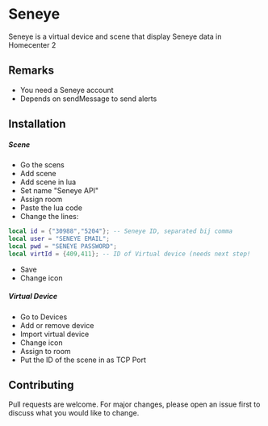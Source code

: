 # Seneye
Seneye is a virtual device and scene that display Seneye data in Homecenter 2

## Remarks
- You need a Seneye account
- Depends on sendMessage to send alerts

## Installation

##### Scene
- Go the scens
- Add scene
- Add scene in lua
- Set name "Seneye API"
- Assign room
- Paste the lua code
- Change the lines:
```lua
local id = {"30988","5204"}; -- Seneye ID, separated bij comma
local user = "SENEYE EMAIL";
local pwd = "SENEYE PASSWORD";
local virtId = {409,411}; -- ID of Virtual device (needs next step!
```
- Save
- Change icon

##### Virtual Device
- Go to Devices
- Add or remove device
- Import virtual device
- Change icon
- Assign to room
- Put the ID of the scene in as TCP Port


## Contributing
Pull requests are welcome. For major changes, please open an issue first to discuss what you would like to change.
